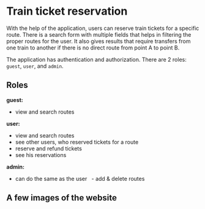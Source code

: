 # Train ticket reservation
With the help of the application, users can reserve train tickets for a specific route. There is a search form with multiple fields that helps in filtering the proper routes for the user. It also gives results that require transfers from one train to another if there is no direct route from point A to point B.

The application has authentication and authorization. There are 2 roles: `guest`, `user`, and `admin`.

## Roles

**guest:**  
  - view and search routes

**user:** 
  - view and search routes
  - see other users, who reserved tickets for a route
  - reserve and refund tickets 
  - see his reservations
               
**admin:**
  - can do the same as the user
  - add & delete routes
  
  
  ## A few images of the website
  
  
  
